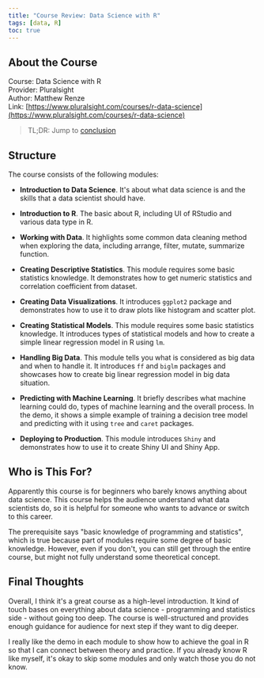 ```yaml
---
title: "Course Review: Data Science with R"
tags: [data, R]
toc: true
---
```


## About the Course

Course: Data Science with R  
Provider: Pluralsight  
Author: Matthew Renze  
Link: [https://www.pluralsight.com/courses/r-data-science](https://www.pluralsight.com/courses/r-data-science)  
> TL;DR: Jump to [conclusion](#final-thoughts)

## Structure

The course consists of the following modules:

- **Introduction to Data Science**. It's about what data science is and the skills that a data scientist should have.

- **Introduction to R**. The basic about R, including UI of RStudio and various data type in R.

- **Working with Data**. It highlights some common data cleaning method when exploring the data, including arrange, filter, mutate, summarize function.

- **Creating Descriptive Statistics**. This module requires some basic statistics knowledge. It demonstrates how to get numeric statistics and correlation coefficient from dataset.

- **Creating Data Visualizations**. It introduces `ggplot2` package and demonstrates how to use it to draw plots like histogram and scatter plot.

- **Creating Statistical Models**. This module requires some basic statistics knowledge. It introduces types of statistical models and how to create a simple linear regression model in R using `lm`.

- **Handling Big Data**. This module tells you what is considered as big data and when to handle it. It introduces `ff` and `biglm` packages and showcases how to create big linear regression model in big data situation.

- **Predicting with Machine Learning**. It briefly describes what machine learning could do, types of machine learning and the overall process. In the demo, it shows a simple example of training a decision tree model and predicting with it using `tree` and `caret` packages.

- **Deploying to Production**. This module introduces `Shiny` and demonstrates how to use it to create Shiny UI and Shiny App.

## Who is This For?

Apparently this course is for beginners who barely knows anything about data science. This course helps the audience understand what data scientists do, so it is helpful for someone who wants to advance or switch to this career.

The prerequisite says "basic knowledge of programming and statistics", which is true because part of modules require some degree of basic knowledge. However, even if you don't, you can still get through the entire course, but might not fully understand some theoretical concept.

## Final Thoughts

Overall, I think it's a great course as a high-level introduction. It kind of touch bases on everything about data science - programming and statistics side - without going too deep. The course is well-structured and provides enough guidance for audience for next step if they want to dig deeper.

I really like the demo in each module to show how to achieve the goal in R so that I can connect between theory and practice. If you already know R like myself, it's okay to skip some modules and only watch those you do not know.
